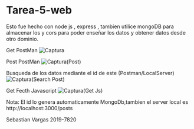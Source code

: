 # Tarea-5-web
Esto fue hecho con node js , express , tambien utilice mongoDB para almacenar los y cors para poder enseñar los datos y obtener datos desde otro dominio.

 Get PostMan
 ![Captura](https://user-images.githubusercontent.com/78440424/127533631-7a6a2eca-5dc9-47ac-9683-b493e80f888a.PNG)

Post PostMan
![Captura(Post)](https://user-images.githubusercontent.com/78440424/127533697-89268682-850a-4a60-9164-2cf36e82a0f7.PNG)

Busqueda de los datos mediante el id de este (Postman/LocalServer)
![Captura(Search Post)](https://user-images.githubusercontent.com/78440424/127533792-79ab46ad-a984-4820-9de9-67a6e1f317ab.PNG)

Get Fecth Javascript
![Captura(Get Js)](https://user-images.githubusercontent.com/78440424/127533896-98d29a87-6a79-4948-8b99-bf09397a4cdf.PNG)

Nota: El id lo genera automaticamente MongoDb,tambien el server local es http://localhost:3000/posts


Sebastian Vargas 2019-7820
